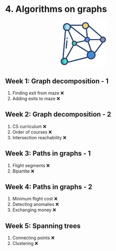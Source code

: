 # 4. Algorithms on graphs

<p align="center">
<img src="../assets/algorithms-on-graphs.png" style="width:30%">
</p>

## Week 1: Graph decomposition - 1

1. Finding exit from maze ❌
2. Adding exits to maze ❌

## Week 2: Graph decomposition - 2

1. CS curriculum ❌
2. Order of courses ❌
3. Intersection reachability ❌

## Week 3: Paths in graphs - 1

1. Flight segments ❌
2. Bipartite ❌

## Week 4: Paths in graphs - 2

1. Minimum flight cost ❌
2. Detecting anomalies ❌
3. Exchanging money ❌

## Week 5: Spanning trees

1. Connecting points ❌
2. Clustering ❌
